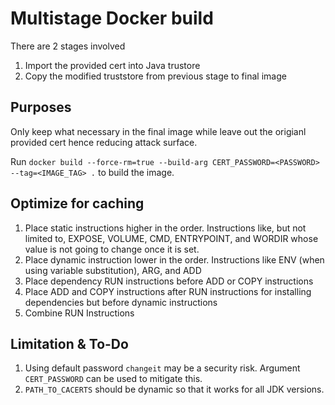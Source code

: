 # Multistage Docker build

There are 2 stages involved
1. Import the provided cert into Java trustore
2. Copy the modified truststore from previous stage to final image


## Purposes
Only keep what necessary in the final image while leave out the origianl provided cert hence reducing attack surface.

Run `docker build --force-rm=true --build-arg CERT_PASSWORD=<PASSWORD> --tag=<IMAGE_TAG> .` to build the image.

## Optimize for caching

1. Place static instructions higher in the order. Instructions like, but not limited to, EXPOSE, VOLUME, CMD, ENTRYPOINT, and WORDIR whose value is not going to change once it is set.
2. Place dynamic instruction lower in the order. Instructions like ENV (when using variable substitution), ARG, and ADD
3. Place dependency RUN instructions before ADD or COPY instructions
4. Place ADD and COPY instructions after RUN instructions for installing dependencies but before dynamic instructions
5. Combine RUN Instructions


## Limitation & To-Do
1. Using default password `changeit` may be a security risk. Argument `CERT_PASSWORD` can be used to mitigate this.
2. `PATH_TO_CACERTS` should be dynamic so that it works for all JDK versions.

